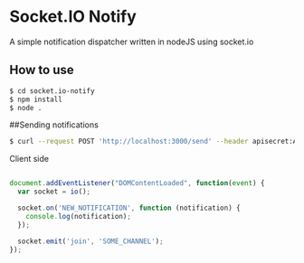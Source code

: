 
# Socket.IO Notify

A simple notification dispatcher written in nodeJS using socket.io

## How to use

```bash
$ cd socket.io-notify
$ npm install
$ node .

```
##Sending notifications

```bash
$ curl --request POST 'http://localhost:3000/send' --header apisecret:API_SECRET --data 'notification=notificationexample&channel=SOME_CHANNEL'
```

Client side

```javascript

document.addEventListener("DOMContentLoaded", function(event) {
  var socket = io();

  socket.on('NEW_NOTIFICATION', function (notification) {
    console.log(notification);
  });

  socket.emit('join', 'SOME_CHANNEL');
});

```